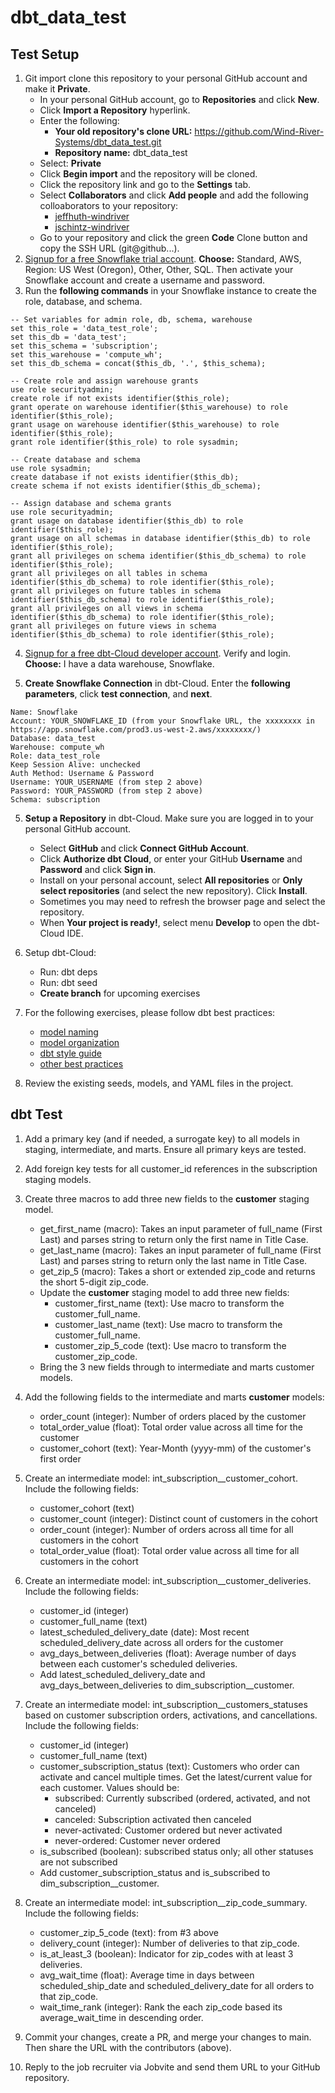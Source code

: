 # dbt_data_test

## Test Setup

1. Git import clone this repository to your personal GitHub account and make it **Private**.
    - In your personal GitHub account, go to **Repositories** and click **New**.
    - Click **Import a Repository** hyperlink.
    - Enter the following:
        - **Your old repository's clone URL:** https://github.com/Wind-River-Systems/dbt_data_test.git
        - **Repository name:** dbt_data_test
    - Select: **Private**
    - Click **Begin import** and the repository will be cloned.
    - Click the repository link and go to the **Settings** tab.
    - Select **Collaborators** and click **Add people** and add the following colloaborators to your repository:
        - [jeffhuth-windriver](https://github.com/jeffhuth-windriver)
        - [jschintz-windriver](https://github.com/jschintz-windriver)
    - Go to your repository and click the green **Code** Clone button and copy the SSH URL (git@github...).
2. [Signup for a free Snowflake trial account](https://signup.snowflake.com/). **Choose:** Standard, AWS, Region: US West (Oregon), Other, Other, SQL. Then activate your Snowflake account and create a username and password.
3. Run the **following commands** in your Snowflake instance to create the role, database, and schema.

```
-- Set variables for admin role, db, schema, warehouse
set this_role = 'data_test_role';
set this_db = 'data_test';
set this_schema = 'subscription';
set this_warehouse = 'compute_wh';
set this_db_schema = concat($this_db, '.', $this_schema);

-- Create role and assign warehouse grants
use role securityadmin;
create role if not exists identifier($this_role);
grant operate on warehouse identifier($this_warehouse) to role identifier($this_role);
grant usage on warehouse identifier($this_warehouse) to role identifier($this_role);
grant role identifier($this_role) to role sysadmin;

-- Create database and schema
use role sysadmin;
create database if not exists identifier($this_db);
create schema if not exists identifier($this_db_schema);

-- Assign database and schema grants
use role securityadmin;
grant usage on database identifier($this_db) to role identifier($this_role);
grant usage on all schemas in database identifier($this_db) to role identifier($this_role);
grant all privileges on schema identifier($this_db_schema) to role identifier($this_role);
grant all privileges on all tables in schema identifier($this_db_schema) to role identifier($this_role);
grant all privileges on future tables in schema identifier($this_db_schema) to role identifier($this_role);
grant all privileges on all views in schema identifier($this_db_schema) to role identifier($this_role);
grant all privileges on future views in schema identifier($this_db_schema) to role identifier($this_role);
```

4. [Signup for a free dbt-Cloud developer account](https://www.getdbt.com/signup/). Verify and login. **Choose:** I have a data warehouse, Snowflake.

5. **Create Snowflake Connection** in dbt-Cloud. Enter the **following parameters**, click **test connection**, and **next**.
```
Name: Snowflake
Account: YOUR_SNOWFLAKE_ID (from your Snowflake URL, the xxxxxxxx in https://app.snowflake.com/prod3.us-west-2.aws/xxxxxxxx/)
Database: data_test
Warehouse: compute_wh
Role: data_test_role
Keep Session Alive: unchecked
Auth Method: Username & Password
Username: YOUR_USERNAME (from step 2 above)
Password: YOUR_PASSWORD (from step 2 above)
Schema: subscription
```

5. **Setup a Repository** in dbt-Cloud. Make sure you are logged in to your personal GitHub account.
    - Select **GitHub** and click **Connect GitHub Account**.
    - Click **Authorize dbt Cloud**, or enter your GitHub **Username** and **Password** and click **Sign in**.
    - Install on your personal account, select **All repositories** or **Only select repositories** (and select the new repository). Click **Install**.
    - Sometimes you may need to refresh the browser page and select the repository.
    - When **Your project is ready!**, select menu **Develop** to open the dbt-Cloud IDE.

6. Setup dbt-Cloud:
    - Run: dbt deps
    - Run: dbt seed
    - **Create branch** for upcoming exercises

7. For the following exercises, please follow dbt best practices:
    - [model naming](https://docs.getdbt.com/blog/stakeholder-friendly-model-names)
    - [model organization](https://docs.getdbt.com/guides/best-practices/how-we-structure/1-guide-overview)
    - [dbt style guide](https://github.com/dbt-labs/corp/blob/main/dbt_style_guide.md)
    - [other best practices](https://docs.getdbt.com/guides/legacy/best-practices)

8. Review the existing seeds, models, and YAML files in the project.

## dbt Test

1. Add a primary key (and if needed, a surrogate key) to all models in staging, intermediate, and marts. Ensure all primary keys are tested.

2. Add foreign key tests for all customer_id references in the subscription staging models.

3. Create three macros to add three new fields to the **customer** staging model.
    - get_first_name (macro): Takes an input parameter of full_name (First Last) and parses string to return only the first name in Title Case.
    - get_last_name (macro): Takes an input parameter of full_name (First Last) and parses string to return only the last name in Title Case.
    - get_zip_5 (macro): Takes a short or extended zip_code and returns the short 5-digit zip_code.
    - Update the **customer** staging model to add three new fields:
        - customer_first_name (text): Use macro to transform the customer_full_name.
        - customer_last_name (text): Use macro to transform the customer_full_name.
        - customer_zip_5_code (text): Use macro to transform the customer_zip_code.
    - Bring the 3 new fields through to intermediate and marts customer models.

4. Add the following fields to the intermediate and marts **customer** models:
    - order_count (integer): Number of orders placed by the customer
    - total_order_value (float): Total order value across all time for the customer
    - customer_cohort (text): Year-Month (yyyy-mm) of the customer's first order

5. Create an intermediate model: int_subscription__customer_cohort. Include the following fields:
    - customer_cohort (text)
    - customer_count (integer): Distinct count of customers in the cohort
    - order_count (integer): Number of orders across all time for all customers in the cohort
    - total_order_value (float): Total order value across all time for all customers in the cohort

6. Create an intermediate model: int_subscription__customer_deliveries. Include the following fields:
    - customer_id (integer)
    - customer_full_name (text)
    - latest_scheduled_delivery_date (date): Most recent scheduled_delivery_date across all orders for the customer
    - avg_days_between_deliveries (float): Average number of days between each customer's scheduled deliveries.
    - Add latest_scheduled_delivery_date and avg_days_between_deliveries to dim_subscription__customer.

7. Create an intermediate model: int_subscription__customers_statuses based on customer subscription orders, activations, and cancellations. Include the following fields:
    - customer_id (integer)
    - customer_full_name (text)
    - customer_subscription_status (text): Customers who order can activate and cancel multiple times. Get the latest/current value for each customer. Values should be:
        - subscribed: Currently subscribed (ordered, activated, and not canceled)
        - canceled: Subscription activated then canceled
        - never-activated: Customer ordered but never activated
        - never-ordered: Customer never ordered
    - is_subscribed (boolean): subscribed status only; all other statuses are not subscribed
    - Add customer_subscription_status and is_subscribed to dim_subscription__customer.

8. Create an intermediate model: int_subscription__zip_code_summary. Include the following fields:
    - customer_zip_5_code (text): from #3 above
    - delivery_count (integer): Number of deliveries to that zip_code.
    - is_at_least_3 (boolean): Indicator for zip_codes with at least 3 deliveries.
    - avg_wait_time (float): Average time in days between scheduled_ship_date and scheduled_delivery_date for all orders to that zip_code.
    - wait_time_rank (integer): Rank the each zip_code based its average_wait_time in descending order.

9. Commit your changes, create a PR, and merge your changes to main. Then share the URL with the contributors (above).

10. Reply to the job recruiter via Jobvite and send them URL to your GitHub repository.
